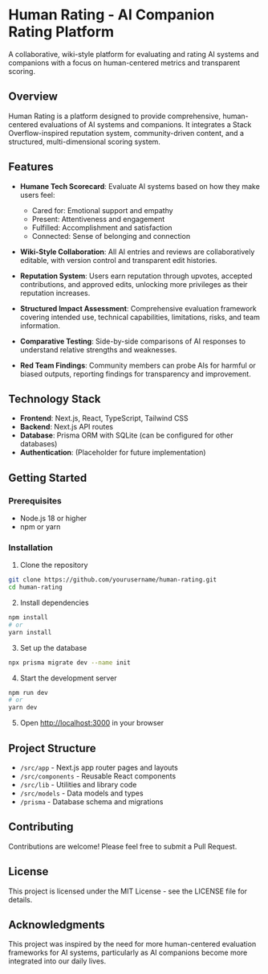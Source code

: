 # Human Rating - AI Companion Rating Platform

A collaborative, wiki-style platform for evaluating and rating AI systems and companions with a focus on human-centered metrics and transparent scoring.

## Overview

Human Rating is a platform designed to provide comprehensive, human-centered evaluations of AI systems and companions. It integrates a Stack Overflow-inspired reputation system, community-driven content, and a structured, multi-dimensional scoring system.

## Features

- **Humane Tech Scorecard**: Evaluate AI systems based on how they make users feel:
  - Cared for: Emotional support and empathy
  - Present: Attentiveness and engagement
  - Fulfilled: Accomplishment and satisfaction
  - Connected: Sense of belonging and connection

- **Wiki-Style Collaboration**: All AI entries and reviews are collaboratively editable, with version control and transparent edit histories.

- **Reputation System**: Users earn reputation through upvotes, accepted contributions, and approved edits, unlocking more privileges as their reputation increases.

- **Structured Impact Assessment**: Comprehensive evaluation framework covering intended use, technical capabilities, limitations, risks, and team information.

- **Comparative Testing**: Side-by-side comparisons of AI responses to understand relative strengths and weaknesses.

- **Red Team Findings**: Community members can probe AIs for harmful or biased outputs, reporting findings for transparency and improvement.

## Technology Stack

- **Frontend**: Next.js, React, TypeScript, Tailwind CSS
- **Backend**: Next.js API routes
- **Database**: Prisma ORM with SQLite (can be configured for other databases)
- **Authentication**: (Placeholder for future implementation)

## Getting Started

### Prerequisites

- Node.js 18 or higher
- npm or yarn

### Installation

1. Clone the repository
```bash
git clone https://github.com/yourusername/human-rating.git
cd human-rating
```

2. Install dependencies
```bash
npm install
# or
yarn install
```

3. Set up the database
```bash
npx prisma migrate dev --name init
```

4. Start the development server
```bash
npm run dev
# or
yarn dev
```

5. Open [http://localhost:3000](http://localhost:3000) in your browser

## Project Structure

- `/src/app` - Next.js app router pages and layouts
- `/src/components` - Reusable React components
- `/src/lib` - Utilities and library code
- `/src/models` - Data models and types
- `/prisma` - Database schema and migrations

## Contributing

Contributions are welcome! Please feel free to submit a Pull Request.

## License

This project is licensed under the MIT License - see the LICENSE file for details.

## Acknowledgments

This project was inspired by the need for more human-centered evaluation frameworks for AI systems, particularly as AI companions become more integrated into our daily lives.
